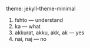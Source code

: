 theme: jekyll-theme-minimal
1. fshto — understand
2. ka — what
3. akkurat, akku, akk, ak — yes
4. nai, naj — no
